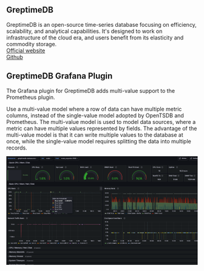 ## GreptimeDB

GreptimeDB is an open-source time-series database focusing on efficiency, scalability, and analytical capabilities. It's designed to work on infrastructure of the cloud era, and users benefit from its elasticity and commodity storage.   
[Official website](https://greptime.com)    
[Github](https://github.com/GreptimeTeam/greptimedb)


## GreptimeDB Grafana Plugin

The Grafana plugin for GreptimeDB adds multi-value support to the Prometheus plugin.   

Use a multi-value model where a row of data can have multiple metric columns, instead of the single-value model adopted by OpenTSDB and Prometheus. The multi-value model is used to model data sources, where a metric can have multiple values represented by fields. The advantage of the multi-value model is that it can write multiple values to the database at once, while the single-value model requires splitting the data into multiple records.

![node exporter support](https://github.com/GreptimeTeam/grafana-datasource/blob/main/src/img/image.png?raw=true)